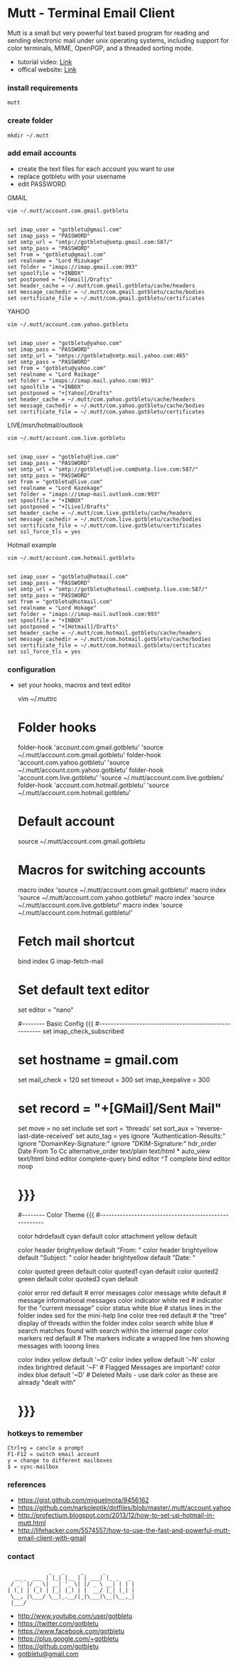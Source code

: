 # Mutt - Terminal Email Client
Mutt  is a small but very powerful text based program for reading and sending electronic mail under unix operating systems, including support for color terminals, MIME, OpenPGP, and a threaded sorting mode.

* tutorial video: [Link](https://www.youtube.com/watch?v=_Unn7fysiE0)
* offical website: [Link](http://www.mutt.org/)

### install requirements
    mutt

### create folder

    mkdir ~/.mutt

### add email accounts
- create the text files for each account you want to use
- replace gotbletu with your username
- edit PASSWORD


GMAIL

    vim ~/.mutt/account.com.gmail.gotbletu


    set imap_user = "gotbletu@gmail.com"                       
    set imap_pass = "PASSWORD"                                    
    set smtp_url = "smtp://gotbletu@smtp.gmail.com:587/"       
    set smtp_pass = "PASSWORD"                                    
    set from = "gotbletu@gmail.com"                            
    set realname = "Lord Mizukage"                                  
    set folder = "imaps://imap.gmail.com:993"                     
    set spoolfile = "+INBOX"                                      
    set postponed = "+[Gmail]/Drafts"                             
    set header_cache = ~/.mutt/com.gmail.gotbletu/cache/headers            
    set message_cachedir = ~/.mutt/com.gmail.gotbletu/cache/bodies         
    set certificate_file = ~/.mutt/com.gmail.gotbletu/certificates  

YAHOO

    vim ~/.mutt/account.com.yahoo.gotbletu
    

    set imap_user = "gotbletu@yahoo.com"
    set imap_pass = "PASSWORD"
    set smtp_url = "smtps://gotbletu@smtp.mail.yahoo.com:465"                                                               
    set smtp_pass = "PASSWORD"                                    
    set from = "gotbletu@yahoo.com"                            
    set realname = "Lord Raikage"                                  
    set folder = "imaps://imap.mail.yahoo.com:993"
    set spoolfile = "+INBOX"
    set postponed = "+[Yahoo]/Drafts"                             
    set header_cache = ~/.mutt/com.yahoo.gotbletu/cache/headers            
    set message_cachedir = ~/.mutt/com.yahoo.gotbletu/cache/bodies         
    set certificate_file = ~/.mutt/com.yahoo.gotbletu/certificates  

LIVE/msn/hotmail/outlook
    
    vim ~/.mutt/account.com.live.gotbletu


    set imap_user = "gotbletu@live.com"
    set imap_pass = "PASSWORD"
    set smtp_url = "smtp://gotbletu@live.com@smtp.live.com:587/"
    set smtp_pass = "PASSWORD"
    set from = "gotbletu@live.com"
    set realname = "Lord Kazekage"
    set folder = "imaps://imap-mail.outlook.com:993"
    set spoolfile = "+INBOX"
    set postponed = "+[Live]/Drafts"
    set header_cache = ~/.mutt/com.live.gotbletu/cache/headers            
    set message_cachedir = ~/.mutt/com.live.gotbletu/cache/bodies         
    set certificate_file = ~/.mutt/com.live.gotbletu/certificates  
    set ssl_force_tls = yes

Hotmail example

    vim ~/.mutt/account.com.hotmail.gotbletu
    

    set imap_user = "gotbletu@hotmail.com"
    set imap_pass = "PASSWORD"
    set smtp_url = "smtp://gotbletu@hotmail.com@smtp.live.com:587/"
    set smtp_pass = "PASSWORD"
    set from = "gotbletu@hotmail.com"
    set realname = "Lord Hokage"
    set folder = "imaps://imap-mail.outlook.com:993"
    set spoolfile = "+INBOX"
    set postponed = "+[Hotmail]/Drafts"
    set header_cache = ~/.mutt/com.hotmail.gotbletu/cache/headers            
    set message_cachedir = ~/.mutt/com.hotmail.gotbletu/cache/bodies         
    set certificate_file = ~/.mutt/com.hotmail.gotbletu/certificates  
    set ssl_force_tls = yes
     
### configuration
- set your hooks, macros and text editor

    
    vim ~/.muttrc


    # Folder hooks
    folder-hook 'account.com.gmail.gotbletu' 'source ~/.mutt/account.com.gmail.gotbletu'
    folder-hook 'account.com.yahoo.gotbletu' 'source ~/.mutt/account.com.yahoo.gotbletu'
    folder-hook 'account.com.live.gotbletu' 'source ~/.mutt/account.com.live.gotbletu'
    folder-hook 'account.com.hotmail.gotbletu' 'source ~/.mutt/account.com.hotmail.gotbletu'
    
    # Default account
    source ~/.mutt/account.com.gmail.gotbletu
    
    # Macros for switching accounts
    
    macro index <F12> '<sync-mailbox><enter-command>source ~/.mutt/account.com.gmail.gotbletu<enter><change-folder>!<enter>'
    macro index <F11> '<sync-mailbox><enter-command>source ~/.mutt/account.com.yahoo.gotbletu<enter><change-folder>!<enter>'
    macro index <F10> '<sync-mailbox><enter-command>source ~/.mutt/account.com.live.gotbletu<enter><change-folder>!<enter>'
    macro index <F9> '<sync-mailbox><enter-command>source ~/.mutt/account.com.hotmail.gotbletu<enter><change-folder>!<enter>'
    
    # Fetch mail shortcut
    bind index G imap-fetch-mail
    
    
    # Set default text editor
    set editor = "nano"
    
    
    #-------- Basic Config {{{
    #------------------------------------------------------
    set imap_check_subscribed
    # set hostname = gmail.com
    set mail_check = 120
    set timeout = 300
    set imap_keepalive = 300
    # set record = "+[GMail]/Sent Mail"
    set move = no
    set include
    set sort = 'threads'
    set sort_aux = 'reverse-last-date-received'
    set auto_tag = yes
    ignore "Authentication-Results:"
    ignore "DomainKey-Signature:"
    ignore "DKIM-Signature:"
    hdr_order Date From To Cc
    alternative_order text/plain text/html *
    auto_view text/html
    bind editor <Tab> complete-query
    bind editor ^T complete
    bind editor <space> noop 
    # }}}
    #-------- Color Theme {{{
    #------------------------------------------------------
    
    color hdrdefault cyan default
    color attachment yellow default
    
    color header brightyellow default "From: "
    color header brightyellow default "Subject: "
    color header brightyellow default "Date: "
    
    color quoted green default
    color quoted1 cyan default
    color quoted2 green default
    color quoted3 cyan default
    
    color error     red             default         # error messages
    color message   white           default         # message  informational messages
    color indicator white           red             # indicator for the "current message"
    color status    white           blue            # status lines in the folder index sed for the mini-help line
    color tree      red             default         # the "tree" display of threads within the folder index
    color search    white           blue            # search matches found with search within the internal pager
    color markers   red             default         # The markers indicate a wrapped line hen showing messages with looong lines
    
    color index     yellow default  '~O'
    color index     yellow default  '~N'
    color index     brightred       default '~F'    # Flagged Messages are important!
    color index     blue default    '~D'            # Deleted Mails - use dark color as these are already "dealt with"
    # }}} 


### hotkeys to remember
    Ctrl+g = cancle a prompt
    F1-F12 = switch email account
    y = change to different mailboxes
    $ = sync-mailbox

### references
- https://gist.github.com/miguelmota/9456162
- https://github.com/narkoleptik/dotfiles/blob/master/.mutt/account.yahoo
- http://profectium.blogspot.com/2013/12/how-to-set-up-hotmail-in-mutt.html
- http://lifehacker.com/5574557/how-to-use-the-fast-and-powerful-mutt-email-client-with-gmail
    
    
### contact

                 _   _     _      _         
      __ _  ___ | |_| |__ | | ___| |_ _   _ 
     / _` |/ _ \| __| '_ \| |/ _ \ __| | | |
    | (_| | (_) | |_| |_) | |  __/ |_| |_| |
     \__, |\___/ \__|_.__/|_|\___|\__|\__,_|
     |___/                                  

- http://www.youtube.com/user/gotbletu
- https://twitter.com/gotbletu
- https://www.facebook.com/gotbletu
- https://plus.google.com/+gotbletu
- https://github.com/gotbletu
- gotbletu@gmail.com


